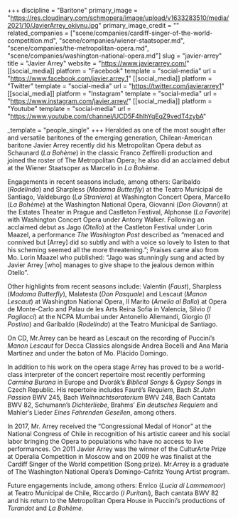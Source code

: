 +++
discipline = "Baritone"
primary_image = "https://res.cloudinary.com/schmopera/image/upload/v1633283510/media/2021/10/JavierArrey_okiynu.jpg"
primary_image_credit = ""
related_companies = ["scene/companies/cardiff-singer-of-the-world-competition.md", "scene/companies/wiener-staatsoper.md", "scene/companies/the-metropolitan-opera.md", "scene/companies/washington-national-opera.md"]
slug = "javier-arrey"
title = "Javier Arrey"
website = "https://www.javierarrey.com/"
[[social_media]]
platform = "Facebook"
template = "social-media"
url = "https://www.facebook.com/javier.arrey.1"
[[social_media]]
platform = "Twitter"
template = "social-media"
url = "https://twitter.com/javierarrey1"
[[social_media]]
platform = "Instagram"
template = "social-media"
url = "https://www.instagram.com/javier.arrey/"
[[social_media]]
platform = "Youtube"
template = "social-media"
url = "https://www.youtube.com/channel/UCD5F4hlhYqEqZ9vedT4zybA"

_template = "people_single"
+++
Heralded as one of the most sought after and versatile baritones of the emerging generation, Chilean-American baritone Javier Arrey recently did his Metropolitan Opera debut as Schaunard (_La Bohème_) in the classic Franco Zeffirelli production and joined the roster of The Metropolitan Opera; he also did an acclaimed debut at the Wiener Staatsoper as Marcello in _La Bohème_.

Engagements in recent seasons include, among others: Garibaldo (_Rodelinda_) and Sharpless (_Madama Butterfly_) at the Teatro Municipal de Santiago, Valdeburgo (_La Straniera_) at Washington Concert Opera, Marcello (_La Bohème_) at the Washington National Opera, Giovanni (_Don Giovanni_) at the Estates Theater in Prague and Castleton Festival, Alphonse (_La Favorite_) with Washington Concert Opera under Antony Walker. Following an acclaimed debut as Jago (_Otello_) at the Castleton Festival under Lorin Maazel, a performance _The Washington Post_ described as “menaced and connived but \[Arrey\] did so subtly and with a voice so lovely to listen to that his scheming seemed all the more threatening.”; Praises came also from Mo. Lorin Maazel who published: “Jago was stunningly sung and acted by Javier Arrey \[who\] manages to give shape to the jealous demon within Otello”.

Other highlights from recent seasons include: Valentin (_Faust_), Sharpless (_Madama Butterfly_), Malatesta (_Don Pasquale_) and Lescaut (_Manon Lescaut_) at Washington National Opera, Il Marito (_Amelia al Ballo_) at Opera de Monte-Carlo and Palau de les Arts Reina Sofia in Valencia, Silvio (_I Pagliacci_) at the NCPA Mumbai under Antonello Allemandi, Giorgio (_Il Postino_) and Garibaldo (_Rodelinda_) at the Teatro Municipal de Santiago.

On CD, Mr.Arrey can be heard as Lescaut on the recording of Puccini’s _Manon Lescaut_ for Decca Classics alongside Andrea Bocelli and Ana Maria Martinez and under the baton of Mo. Plácido Domingo.

In addition to his work on the opera stage Arrey has proved to be a world-class interpreter of the concert repertoire most recently performing _Carmina Burana_ in Europe and Dvorák’s _Biblical Songs_ & _Gypsy Songs_ in Czech Republic. His repertoire includes Fauré’s _Requiem_, Bach _St.John Passion_ BWV 245, Bach _Weihnachtsoratorium_ BWV 248, Bach Cantata BWV 82, Schumann’s _Dichterliebe_, Brahms’ _Ein deutsches Requiem_ and Mahler’s Lieder _Eines Fahrenden Gesellen_, among others.

In 2017, Mr. Arrey received the “Congressional Medal of Honor” at the National Congress of Chile in recognition of his artistic career and his social labor bringing the Opera to populations who have no access to live performances. On 2011 Javier Arrey was the winner of the CulturArte Prize at Operalia Competition in Moscow and on 2009 he was finalist at the Cardiff Singer of the World competition (Song prize). Mr.Arrey is a graduate of The Washington National Opera’s Domingo-Cafritz Young Artist program.

Future engagements include, among others: Enrico (_Lucia di Lammemoor_) at Teatro Municipal de Chile, Riccardo (_I Puritani_), Bach cantata BWV 82 and his return to the Metropolitan Opera House in Puccini’s productions of _Turandot_ and _La Bohème_.